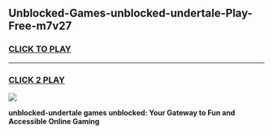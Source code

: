 
## Unblocked-Games-unblocked-undertale-Play-Free-m7v27
<h3>
<a href="https://premium76.site?title=unblocked-undertale&ref=09A">CLICK TO PLAY</a></h3>
<hr>

<h3>
<a href="https://premium76.site?title=unblocked-undertale&ref=09A">CLICK 2 PLAY</a>
  
</h3>

<a href="https://premium76.site?title=unblocked-undertale&ref=09A"><img src="https://clearcache.store/games.png"></a>


**unblocked-undertale games unblocked: Your Gateway to Fun and Accessible Online Gaming**

